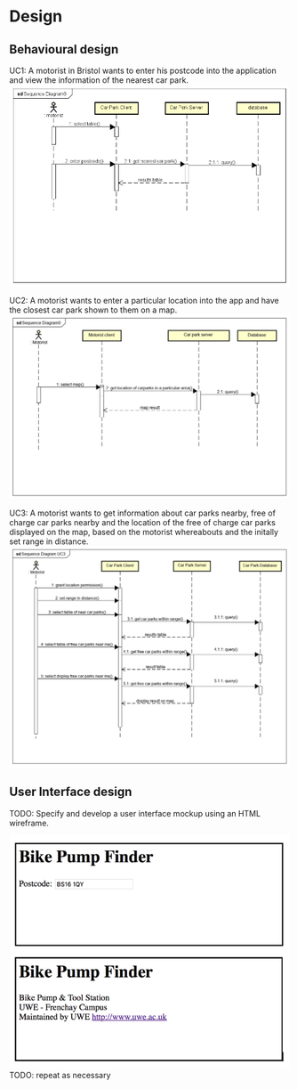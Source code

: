 # Design

## Behavioural design
UC1: A motorist in Bristol wants to enter his postcode into the application and view the information of the nearest car park. 
![Insert your Interaction/Sequence Diagrams for each use-case here.](images/sequenceDiagramUC1.png)

UC2: A motorist wants to enter a particular location into the app and have the closest car park shown to them on a map.
![Insert your Interaction/Sequence Diagrams for each use-case here.](images/Sequence-Diagram-UC2.png)

UC3: A motorist wants to get information about car parks nearby, free of charge car parks nearby and the location of the free of charge car parks displayed on the map, based on the motorist whereabouts and the initally set range in distance.
![Insert your Interaction/Sequence Diagrams for each use-case here.](images/SequenceDiagramUC3.png)

## User Interface design
TODO: Specify and develop a user interface mockup using an HTML wireframe.

![Insert your wireframe screenshots for each use-case here](images/wireframe.png)
TODO: repeat as necessary
